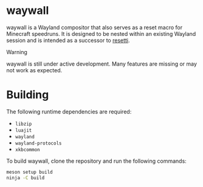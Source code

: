 # waywall

waywall is a Wayland compositor that also serves as a reset macro for Minecraft
speedruns. It is designed to be nested within an existing Wayland session and is
intended as a successor to [resetti](https://github.com/tesselslate/resetti).

> [!WARNING]
> waywall is still under active development. Many features are missing or may
> not work as expected.

# Building

The following runtime dependencies are required:

 - `libzip`
 - `luajit`
 - `wayland`
 - `wayland-protocols`
 - `xkbcommon`

To build waywall, clone the repository and run the following commands:

```sh
meson setup build
ninja -C build
```
